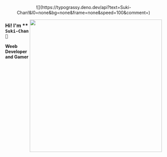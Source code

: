 <div align="center">
  ![](https://typograssy.deno.dev/api?text=Suki-Chan!&l0=none&bg=none&frame=none&speed=100&comment=)
  <!-- ![](https://typograssy.deno.dev/api?text=お兄ちゃんはおしまい!&l0=none&l1=00cce6&l2=80f1ff&l3=009eb3&l4=caf9ff&bg=none&frame=none&speed=100&comment=) -->
</div>

<a href="https://discord.com/users/317527070576214018"><img align="right" width="425" src="https://lanyard.kyrie25.me/api/317527070576214018?imgStyle=square&gradient=e9d6d5-e9d6d5-f3b1b4-ffffff&bg=0d1117"></a>
### Hi! I'm ** `Suki-Chan 💜`
**Weeb Developer and Gamer** 
